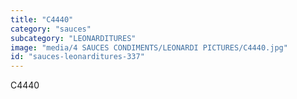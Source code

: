 ```yaml
---
title: "C4440"
category: "sauces"
subcategory: "LEONARDITURES"
image: "media/4 SAUCES CONDIMENTS/LEONARDI PICTURES/C4440.jpg"
id: "sauces-leonarditures-337"
---
```


C4440
